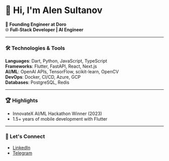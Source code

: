 # 👋 Hi, I'm Alen Sultanov

🚀 **Founding Engineer at Doro**  
🌐 **Full-Stack Developer | AI Engineer**

---

### 🛠️ Technologies & Tools  
**Languages**: Dart, Python, JavaScript, TypeScript  
**Frameworks**: Flutter, FastAPI, React, Next.js  
**AI/ML**: OpenAI APIs, TensorFlow, scikit-learn, OpenCV  
**DevOps**: Docker, CI/CD, Azure, GCP  
**Databases**: PostgreSQL, Redis  

---

### 🏆 Highlights  
- InnovateX AI/ML Hackathon Winner (2023)  
- 1.5+ years of mobile development with Flutter  

---

### 🌟 Let's Connect  
- [LinkedIn](https://linkedin.com/in/misteralen/)  
- [Telegram](https://t.me/misteralen/)  
